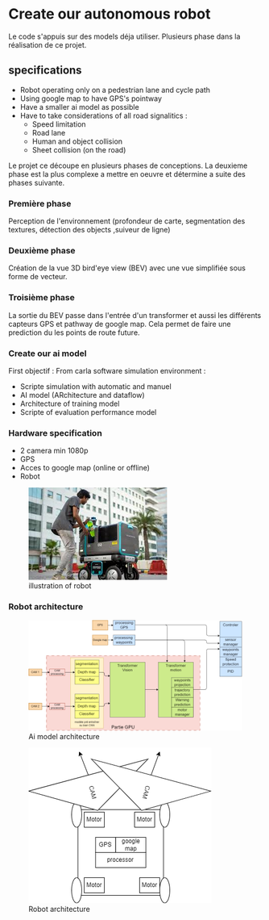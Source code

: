 # Create our autonomous robot

Le code s'appuis sur des models déja utiliser.
Plusieurs phase dans la réalisation de ce projet.

## specifications

* Robot operating only on a pedestrian lane and cycle path
* Using google map to have GPS's pointway
* Have a smaller ai model as possible
* Have to take considerations of all road signalitics :
  * Speed limitation
  * Road lane
  * Human and object collision
  * Sheet collision (on the road)

Le projet ce découpe en plusieurs phases de conceptions.
La deuxieme phase est la plus complexe a mettre en oeuvre et détermine a suite des phases suivante.

### Première phase

  Perception de l'environnement (profondeur de carte, segmentation des textures, détection des objects ,suiveur de ligne)
  
### Deuxième phase

Création de la vue 3D bird'eye view (BEV) avec une vue simplifiée sous forme de vecteur.

### Troisième phase

  La sortie du BEV passe dans l'entrée d'un transformer et aussi les différents capteurs GPS et pathway de google map. Cela permet de faire une prediction du les points de route future.

### Create our ai model

First objectif :
From carla software simulation environment :

* Scripte simulation with automatic and manuel
* AI model (ARchitecture and dataflow)
* Architecture of training model
* Scripte of evaluation performance model

### Hardware specification

* 2 camera min 1080p
* GPS
* Acces to google map (online or offline)
* Robot

<figure>
<img title="illustration of robot" src="Images/Robot_illustration.jpg">
  <figcaption>illustration of robot </figcaption>
</figure>

### Robot architecture

<figure>
<img title="Ai model architecture" src="Ai Model Architecture/Model_Architecture.png">
  <figcaption>Ai model architecture </figcaption>
</figure>

<figure>
  <img title="Robot architecture" src="Ai Model Architecture/Robot_Architecture.png">
  <figcaption>Robot architecture </figcaption>
</figure>
